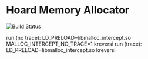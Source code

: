 Hoard Memory Allocator
======================
[![Build Status](https://travis-ci.org/ndkoval/Hoard-Allocator.svg?branch=master)](https://travis-ci.org/ndkoval/Hoard-Allocator)

run (no trace):       LD_PRELOAD=libmalloc_intercept.so MALLOC_INTERCEPT_NO_TRACE=1 kreversi
run (trace):    LD_PRELOAD=libmalloc_intercept.so kreversi
